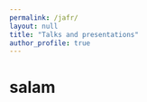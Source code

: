 ```yaml
---
permalink: /jafr/
layout: null
title: "Talks and presentations"
author_profile: true
---
```

<html><h1> salam </h1></html>
